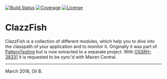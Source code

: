 [![Build Status](https://travis-ci.org/oboehm/ClazzFish.svg?branch=master)](https://travis-ci.org/oboehm/ClazzFish)
[![Coverage](https://sonarcloud.io/api/project_badges/measure?project=de.aosd.clazzfish%3Aclazzfish&metric=coverage)](https://sonarcloud.io/dashboard?id=de.aosd.clazzfish%3Aclazzfish)
[![License](https://img.shields.io/badge/License-Apache%202.0-blue.svg)](http://www.apache.org/licenses/LICENSE-2.0.html)

# ClazzFish

ClazzFish is a collection of different modules, which help you to dive into the classpath of your application and to monitor it.
Originally it was part of [PatternTesting](http://patterntesting.org) but is now extracted to a separate project.
With [OSSRH-38331](https://issues.sonatype.org/browse/OSSRH-38331) it is requested to be sync'd with Maven Central.

---
March 2018,
Oli B.
